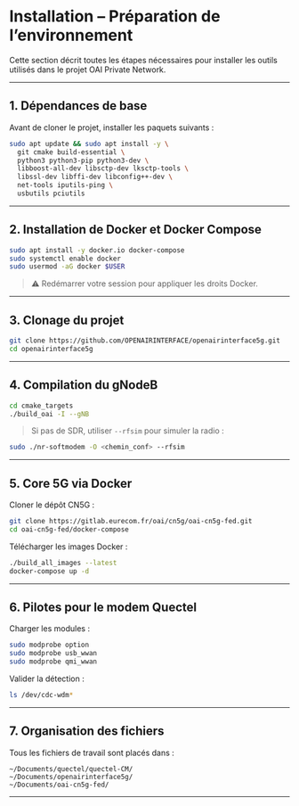 # Installation – Préparation de l’environnement

Cette section décrit toutes les étapes nécessaires pour installer les outils utilisés dans le projet OAI Private Network.

---

## 1. Dépendances de base

Avant de cloner le projet, installer les paquets suivants :

```bash
sudo apt update && sudo apt install -y \
  git cmake build-essential \
  python3 python3-pip python3-dev \
  libboost-all-dev libsctp-dev lksctp-tools \
  libssl-dev libffi-dev libconfig++-dev \
  net-tools iputils-ping \
  usbutils pciutils
```

---

## 2. Installation de Docker et Docker Compose

```bash
sudo apt install -y docker.io docker-compose
sudo systemctl enable docker
sudo usermod -aG docker $USER
```

> ⚠️ Redémarrer votre session pour appliquer les droits Docker.

---

## 3. Clonage du projet

```bash
git clone https://github.com/OPENAIRINTERFACE/openairinterface5g.git
cd openairinterface5g
```

---

## 4. Compilation du gNodeB

```bash
cd cmake_targets
./build_oai -I --gNB
```

> Si pas de SDR, utiliser `--rfsim` pour simuler la radio :

```bash
sudo ./nr-softmodem -O <chemin_conf> --rfsim
```

---

## 5. Core 5G via Docker

Cloner le dépôt CN5G :

```bash
git clone https://gitlab.eurecom.fr/oai/cn5g/oai-cn5g-fed.git
cd oai-cn5g-fed/docker-compose
```

Télécharger les images Docker :

```bash
./build_all_images --latest
docker-compose up -d
```

---

## 6. Pilotes pour le modem Quectel

Charger les modules :

```bash
sudo modprobe option
sudo modprobe usb_wwan
sudo modprobe qmi_wwan
```

Valider la détection :

```bash
ls /dev/cdc-wdm*
```

---

## 7. Organisation des fichiers

Tous les fichiers de travail sont placés dans :

```
~/Documents/quectel/quectel-CM/
~/Documents/openairinterface5g/
~/Documents/oai-cn5g-fed/
```

---
